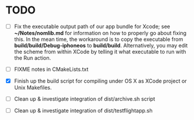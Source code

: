 # TODO #

- [ ] Fix the executable output path of our app bundle for Xcode; see **~/Notes/nomlib.md** for information on how to properly go about fixing this. In the mean time, the workaround is to copy the executable from **build/build/Debug-iphoneos** to **build/build**. Alternatively, you may edit the scheme from within XCode by telling it what executable to run with the Run action.

- [ ] FIXME notes in CMakeLists.txt
- [x] Finish up the build script for compiling under OS X as XCode project or Unix Makefiles.
- [ ] Clean up & investigate integration of dist/archive.sh script
- [ ] Clean up & investigate integration of dist/testflightapp.sh
